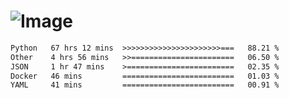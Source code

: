 # ![Image](https://github.com/user-attachments/assets/5f2d2b12-d836-424c-876f-cb0c9a5d9144)

<!--START_SECTION:waka-->

```txt
Python   67 hrs 12 mins  >>>>>>>>>>>>>>>>>>>>>>===   88.21 %
Other    4 hrs 56 mins   >>=======================   06.50 %
JSON     1 hr 47 mins    >========================   02.35 %
Docker   46 mins         =========================   01.03 %
YAML     41 mins         =========================   00.91 %
```

<!--END_SECTION:waka-->
